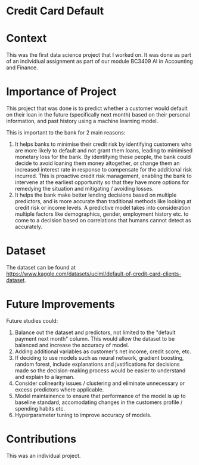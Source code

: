 # Credit Card Default

# Context
This was the first data science project that I worked on. It was done as part of an individiual assignment as part of our module BC3409 AI in Accounting and Finance. 

# Importance of Project
This project that was done is to predict whether a customer would default on their loan in the future (specifically next month) based on their personal information, and past history using a machine learning model.

This is important to the bank for 2 main reasons:

1. It helps banks to minimise their credit risk by identifying customers who are more likely to default and not grant them loans, leading to minimised monetary loss for the bank. By identifying these people, the bank could decide to avoid loaning them money altogether, or change them an increased interest rate in response to compensate for the additional risk incurred. This is proactive credit risk management, enabling the bank to intervene at the earliest opportunity so that they have more options for remedying the situation and mitigating / avoiding losses.
2. It helps the bank make better lending decisions based on multiple predictors, and is more accurate than traditional methods like looking at credit risk or income levels. A predictive model takes into consideration multiple factors like demographics, gender, employment history etc. to come to a decision based on correlations that humans cannot detect as accurately. 

# Dataset
The dataset can be found at https://www.kaggle.com/datasets/uciml/default-of-credit-card-clients-dataset.

# Future Improvements

Future studies could:
1. Balance out the dataset and predictors, not limited to the "default payment next month" column. This would allow the dataset to be balanced and increase the accuracy of model.
2. Adding additional variables as customer's net income, credit score, etc. 
3. If deciding to use models such as neural network, gradient boosting, random forest, include explanations and justifications for decisions made so the decision-making process would be easier to understand and explain to a layman. 
4. Consider colinearity issues / clustering and eliminate unnecessary or excess predictors where applicable. 
5. Model maintainence to ensure that performance of the model is up to baseline standard, accomodating changes in the customers profile / spending habits etc. 
6. Hyperparameter tuning to improve accuracy of models. 

# Contributions

This was an individual project. 
